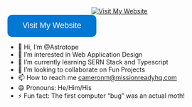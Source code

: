 <div align="center">
  <a href="https://astrotope.org">
    <img src="https://img.shields.io/badge/Visit%20My%20Website-0078D4?style=flat" alt="Visit My Website">
  </a>
</div>

<a href="https://<your-username>.github.io">
  <svg xmlns="http://www.w3.org/2000/svg" width="200" height="50" viewBox="0 0 200 50">
    <rect width="200" height="50" fill="#0078D4" rx="10" />
    <text x="50%" y="50%" fill="#ffffff" font-family="Arial, sans-serif" font-size="18" dominant-baseline="middle" text-anchor="middle">
      Visit My Website
    </text>
  </svg>
</a>


- 👋 Hi, I’m @Astrotope
- 👀 I’m interested in Web Application Design
- 🌱 I’m currently learning SERN Stack and Typescript
- 💞️ I’m looking to collaborate on Fun Projects
- 📫 How to reach me cameronm@missionreadyhq.com
- 😄 Pronouns: He/Him/His
- ⚡ Fun fact: The first computer “bug” was an actual moth!

<!---
Astrotope/Astrotope is a ✨ special ✨ repository because its `README.md` (this file) appears on your GitHub profile.
You can click the Preview link to take a look at your changes.
--->
